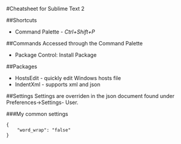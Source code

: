 #Cheatsheet for Sublime Text 2

##Shortcuts
- Command Palette - *Ctrl+Shift+P*

##Commands
Accessed through the Command Palette

- Package Control: Install Package

##Packages
- HostsEdit - quickly edit Windows hosts file
- IndentXml - supports xml and json

##Settings
Settings are overriden in the json document found under Preferences->Settings- User.

###My common settings
	
	{	
		"word_wrap": "false"
	} 